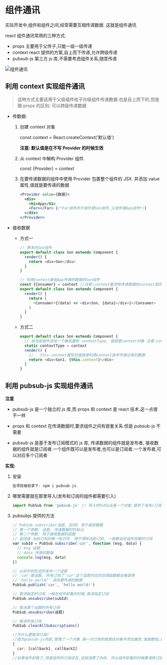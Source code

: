 # 组件通讯

实际开发中,组件和组件之间,经常需要互相传递数据. 这就是组件通讯

react 组件通讯常用的三种方式:

- props 主要用于父传子,只能一级一级传递
- context react 提供的方案,自上而下传递,允许跨级传递
- pubsub-js 第三方 js 库,不需要考虑组件关系,随意传递

![组件通讯](/images/组件通讯.png)

## 利用 context 实现组件通讯

> 这种方式主要适用于父级组件给子孙级组件传递数据.也是自上而下的,但是跟 props 的区别: 可以跨级传递数据

- 传数据:

  1. 创建 context 对象

     const context = React.createContext('默认值')

     **注意: 默认值是在不写 Provider 的时候生效**

  2. 从 context 中解构 Provider 组件.

     const {Provider} = context

  3. 在要传递数据的组件中使用 Provider 包裹整个组件的 JSX. 并添加 value 属性,值就是要传递的数据

     ```jsx
     <Provider value={数据}>
       <div>
         <h1>App</h1>
         <Far></Far> {/*Far组件的子组件是Son组件,父组件是App组件*/}
       </div>
     </Provider>
     ```

- 接收数据

  - 方式一

    ```js
    // 原本的Son组件
    export default class Son extends Component {
      render() {
        return <div>Son</div>
      }
    }

    // 利用context接收App传递的数据的Son组件
    const {Consumer} = context //注意:context要求和传递数据的context是同一个对象
    export default class Son extends Component {
      render() {
        return (
          <Consumer>{(data) => <div>Son, {data}</div>}</Consumer>
        )
      }
    }
    ```

  - 方式二

    ```js
    export default class Son extends Component {
      // 给当前组件添加一个静态属性 contextType, 值就是context对象 注意:context要求和传递数据的context是同一个对象
      static contextType = context
      render() {
        //   this.context属性的值就是利用context技术传递过来的数据
        return <div>Son1, {this.context}</div>
      }
    }
    ```

## 利用 pubsub-js 实现组件通讯

**注意**

- pubsub-js 是一个独立的 js 库,而 props 和 context 是 react 技术.这一点很不一样

- props 和 context 在传递数据时,要求组件之间有嵌套关系.但是 pubsub-js 不需要

- pubsub-js 是基于发布订阅模式的 js 库, 传递数据的组件就是发布者, 接收数据的组件就是订阅者.一个组件既可以是发布者,也可以是订阅者.一个发布者,可以对应多个订阅者


**实现:**

1. 安装

   ```js
   在项目根目录下: npm i pubsub-js
   ```

2. 哪里需要就在那里导入(发布和订阅的组件都需要引入)

   ```javascript
   import PubSub from 'pubsub-js' // 导入的PubSub是一个对象.提供了发布/订阅的功能
   ```

3. pubsubjs 提供的方法

   ```js
   // PubSub.subscribe(话题, 回调) 用于接收数据
   // 第一个参数: 话题. 传递数据时的标记
   // 第二个参数: 用于接收数据的函数
   // 返回值 当前订阅的唯一标识符. 用于清除当前订阅. 一般都会在组件挂载时订阅
   var subId = PubSub.subscribe('car', function (msg, data) {
     // msg 话题
     // data 传递的数据
     console.log(msg, data)
   })

   // 以异步的形式的发布一个话题
   // 'car'是话题, 所有订阅了'car'这个话题对应的回调函数都会被调用
   // 'hello world!' 具体要传递的数据
   PubSub.publish('car', 'hello world!')

   // 取消指定的订阅 一般在组件卸载的时候,取消指定订阅
   PubSub.unsubscribe(subId)

   // 取消某个话题的所有订阅
   PubSub.unsubscribe(话题)

   // 取消所有订阅
   PubSub.clearAllSubscriptions()

   //为什么要取消订阅?
   //因为pubsub-js内部,管理了一个对象.每一次订阅的就是往对象中添加属性,值是数组,数组中存放了当前话题所对应的所有订阅的回调函数
   {
     car: [callback1, callback2]
   }
   //如果组件卸载了,但是组件的订阅还在,这就浪费了内存. 所以组件卸载的时候要清除订阅.
   ```

